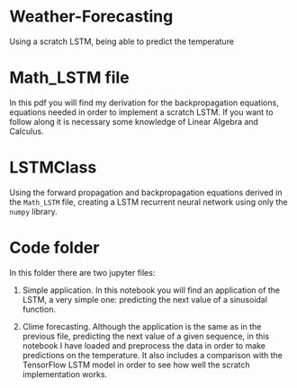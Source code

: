 # Weather-Forecasting
Using a scratch LSTM, being able to predict the temperature

# Math_LSTM file
In this pdf you will find my derivation for the backpropagation equations, equations needed in order to implement a scratch LSTM. If you want to follow along it is necessary some knowledge of Linear Algebra and Calculus. 

# LSTMClass 
Using the forward propagation and backpropagation equations derived in the `Math_LSTM` file, creating a LSTM recurrent neural network using only the `numpy` library. 

# Code folder

In this folder there are two jupyter files: 

1. Simple application. In this notebook you will find an application of the LSTM, a very simple one: predicting the next value of a sinusoidal function. 

2. Clime forecasting. Although the application is the same as in the previous file, predicting the next value of a given sequence, in this notebook I have loaded and preprocess the data in order to make predictions on the temperature. It also includes a comparison with the TensorFlow LSTM model in order to see how well the scratch implementation works. 
